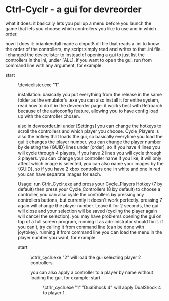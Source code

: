 # Ctrl-Cyclr - a gui for devreorder
what it does:
it basically lets you pull up a menu before you launch the game that lets you choose which controllers you like to use and in which order.

how it does it:
briankendall made a dinput8.dll file that reads a .ini to know the order of the controllers, 
my script simply read and writes to that .ini file.
i changed the devicelister to instead of opening a gui to just list the controllers in the ini, under [ALL].
if you want to open the gui, run from command line with any argument, for example:

start <dir>\devicelister.exe "1"
  
installation:
basically you put everything from the release in the same folder as the emulator's .exe
you can also install it for entire system, read how to do it in the devreorder page.
it works best with Retroarch because of the autoconfig feature, allowing you to have config load up with the controller chosen.

also in devreorder.ini under [Settings] you can change the hotkeys to scroll the controllers and which player you choose.
Cycle_Players is also the hotkey that loads the gui, so basically everytime you load the gui it changes the player number.
you can change the player number by deleting the {GUID} lines under [order], so if you have 4 lines you will cycle through 4 players, if you have 2 lines you will cycle through 2 players.
you can change your controller name if you like, it will only affect which image is selected, you can also name your images by the {GUID},
so if you have 2 xbox controllers one in white and one in red you can have separate images for each.

Usage:
run Ctrlr_Cyclr.exe and press your Cycle_Players Hotkey (7 by default) then press your Cycle_Controllers (8 by default) to choose a controller,
you can also cycle the controllers by pressing any controllers buttons, but currently it doesn't work perfectly.
pressing 7 again will change the player number.
Leave it for 2 seconds, the gui will close and your selection will be saved (cycling the player again will cancel the selection).
you may have problems opening the gui on top of a full screen program, running it as administrator should fix it.
if you can't, try calling it from command line (can be done with joytokey).
running it from command line you can load the menu in the player number you want, for example:

start <dir>\ctrlr_cyclr.exe "2"
will load the gui selecting player 2 controllers.

you can also apply a controller to a player by name without loading the gui, for example:
start <dir>\ctrlr_cyclr.exe "1" "DualShock 4"
will apply DualShock 4 to player 1.
